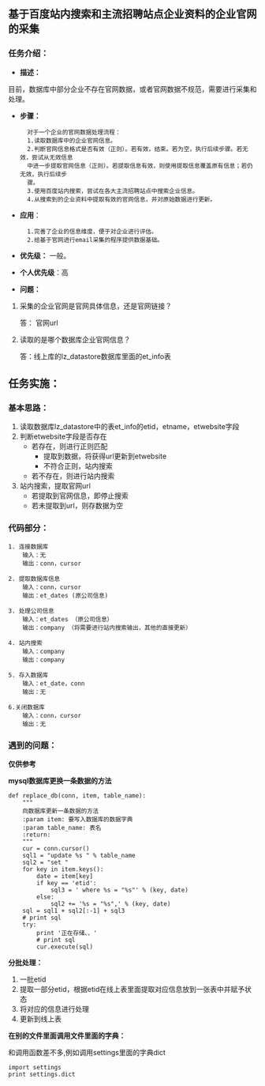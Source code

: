 ## 基于百度站内搜索和主流招聘站点企业资料的企业官网的采集

### 任务介绍：

- **描述：**

目前，数据库中部分企业不存在官网数据，或者官网数据不规范，需要进行采集和处理。

- **步骤：**

        对于一个企业的官网数据处理流程：
        1.读取数据库中的企业官网信息。
        2.判断官网信息格式是否有效（正则）。若有效，结束。若为空，执行后续步骤。若无效，尝试从无效信息
        中进一步提取官网信息（正则）。若提取信息有效，则使用提取信息覆盖原有信息；若仍无效，执行后续步
        骤。
        3.使用百度站内搜索，尝试在各大主流招聘站点中搜索企业信息。
        4.从搜索到的企业资料中提取有效的官网信息，并对原始数据进行更新。

- **应用**：

        1.完善了企业的信息维度，便于对企业进行评估。
        2.给基于官网进行email采集的程序提供数据基础。
- **优先级：**
一般。

- **个人优先级**：高

- **问题：**

    
1. 采集的企业官网是官网具体信息，还是官网链接？

    答： 官网url


2. 读取的是哪个数据库企业官网信息？

    答：线上库的lz_datastore数据库里面的et_info表
    
    
## 任务实施：

### 基本思路：

1. 读取数据库lz_datastore中的表et_info的etid，etname，etwebsite字段 
2. 判断etwebsite字段是否存在
    - 若存在，则进行正则匹配
        - 提取到数据，将获得url更新到etwebsite
        - 不符合正则，站内搜索
    - 若不存在，则进行站内搜索
3. 站内搜索，提取官网url
    - 若提取到官网信息，即停止搜索
    - 若未提取到url，则存数据为空
    

### 代码部分：


    1. 连接数据库
        输入：无
        输出：conn，cursor
        
    2. 提取数据库信息
        输入：conn，cursor
        输出：et_dates (原公司信息)
        
    3. 处理公司信息
        输入：et_dates （原公司信息）
        输出：company （将需要进行站内搜索输出，其他的直接更新）
        
    4. 站内搜索
        输入：company
        输出：company
        
    5. 存入数据库
        输入：et_date，conn
        输出：无
        
    6.关闭数据库
        输入：conn，cursor
        输出：无
        
### 遇到的问题：

**仅供参考**

**mysql数据库更换一条数据的方法**

        
    def replace_db(conn, item, table_name):
        """
        向数据库更新一条数据的方法
        :param item: 要写入数据库的数据字典
        :param table_name: 表名
        :return:
        """
        cur = conn.cursor()
        sql1 = "update %s " % table_name
        sql2 = "set "
        for key in item.keys():
            date = item[key]
            if key == 'etid':
                sql3 = ' where %s = "%s"' % (key, date)
            else:
                sql2 += '%s = "%s",' % (key, date)
        sql = sql1 + sql2[:-1] + sql3
        # print sql
        try:
            print '正在存储、、'
            # print sql
            cur.execute(sql)
            
**分批处理：**
1. 一批etid
2. 提取一部分etid，根据etid在线上表里面提取对应信息放到一张表中并赋予状态
3. 将对应的信息进行处理
4. 更新到线上表


**在别的文件里面调用文件里面的字典：**

和调用函数差不多,例如调用settings里面的字典dict

    import settings
    print settings.dict
